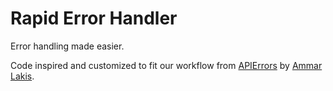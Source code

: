 # Rapid Error Handler

Error handling made easier.

Code inspired and customized to fit our workflow from
[APIErrors](https://gitlab.com/ammarlakis/APIErrors.git)
by [Ammar Lakis](https://gitlab.com/ammarlakis).
